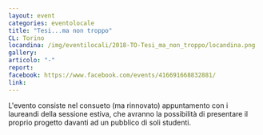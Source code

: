 ```yaml
---
layout: event
categories: eventolocale
title: "Tesi...ma non troppo"
CL: Torino
locandina: /img/eventilocali/2018-TO-Tesi_ma_non_troppo/locandina.png
gallery:
articolo: "-"
report:
facebook: https://www.facebook.com/events/416691668832881/
link: 
---
```

L'evento consiste nel consueto (ma rinnovato) appuntamento con i laureandi della sessione estiva, che avranno la possibilità di presentare il proprio progetto davanti ad un pubblico di soli studenti.
